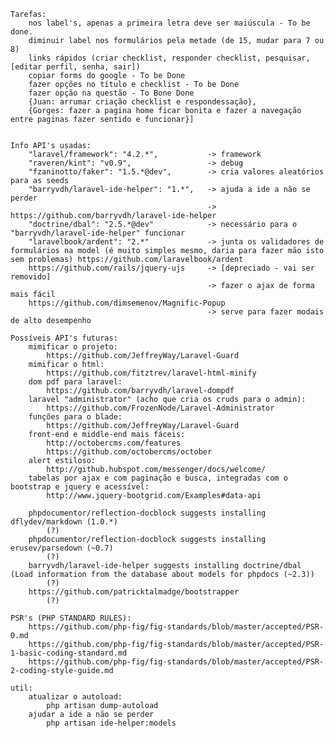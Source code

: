 
    Tarefas:
        nos label's, apenas a primeira letra deve ser maiúscula - To be done.
        diminuir label nos formulários pela metade (de 15, mudar para 7 ou 8)
        links rápidos (criar checklist, responder checklist, pesquisar, [editar perfil, senha, sair])
        copiar forms do google - To be Done
        fazer opções no título e checklist - To be Done
        fazer opção na questão - To Bone Done
        {Juan: arrumar criação checklist e respondessação},
        {Gorges: fazer a pagina home ficar bonita e fazer a navegação entre paginas fazer sentido e funcionar}]


    Info API's usadas:
        "laravel/framework": "4.2.*",           -> framework
        "raveren/kint": "v0.9",                 -> debug
        "fzaninotto/faker": "1.5.*@dev",        -> cria valores aleatórios para as seeds
        "barryvdh/laravel-ide-helper": "1.*",   -> ajuda a ide a não se perder
                                                -> https://github.com/barryvdh/laravel-ide-helper
        "doctrine/dbal": "2.5.*@dev"            -> necessário para o "barryvdh/laravel-ide-helper" funcionar
        "laravelbook/ardent": "2.*"             -> junta os validadores de formulários na model (é muito simples mesmo, daria para fazer mão isto sem problemas) https://github.com/laravelbook/ardent
        https://github.com/rails/jquery-ujs     -> [depreciado - vai ser removido]
                                                -> fazer o ajax de forma mais fácil
        https://github.com/dimsemenov/Magnific-Popup
                                                -> serve para fazer modais de alto desempenho

    Possíveis API's futuras:
        mimificar o projeto:
            https://github.com/JeffreyWay/Laravel-Guard
        mimificar o html:
            https://github.com/fitztrev/laravel-html-minify
        dom pdf para laravel:
            https://github.com/barryvdh/laravel-dompdf
        laravel "administrator" (acho que cria os cruds para o admin):
            https://github.com/FrozenNode/Laravel-Administrator
        funções para o blade:
            https://github.com/JeffreyWay/Laravel-Guard
        front-end e middle-end mais fáceis:
            http://octobercms.com/features
            https://github.com/octobercms/october
        alert estiloso:
            http://github.hubspot.com/messenger/docs/welcome/
        tabelas por ajax e com paginação e busca, integradas com o bootstrap e jquery e acessível:
            http://www.jquery-bootgrid.com/Examples#data-api

        phpdocumentor/reflection-docblock suggests installing dflydev/markdown (1.0.*)
            (?)
        phpdocumentor/reflection-docblock suggests installing erusev/parsedown (~0.7)
            (?)
        barryvdh/laravel-ide-helper suggests installing doctrine/dbal (Load information from the database about models for phpdocs (~2.3))
            (?)
        https://github.com/patricktalmadge/bootstrapper
            (?)

    PSR's (PHP STANDARD RULES):
        https://github.com/php-fig/fig-standards/blob/master/accepted/PSR-0.md
        https://github.com/php-fig/fig-standards/blob/master/accepted/PSR-1-basic-coding-standard.md
        https://github.com/php-fig/fig-standards/blob/master/accepted/PSR-2-coding-style-guide.md

    util:
        atualizar o autoload:
            php artisan dump-autoload
        ajudar a ide a não se perder
            php artisan ide-helper:models
